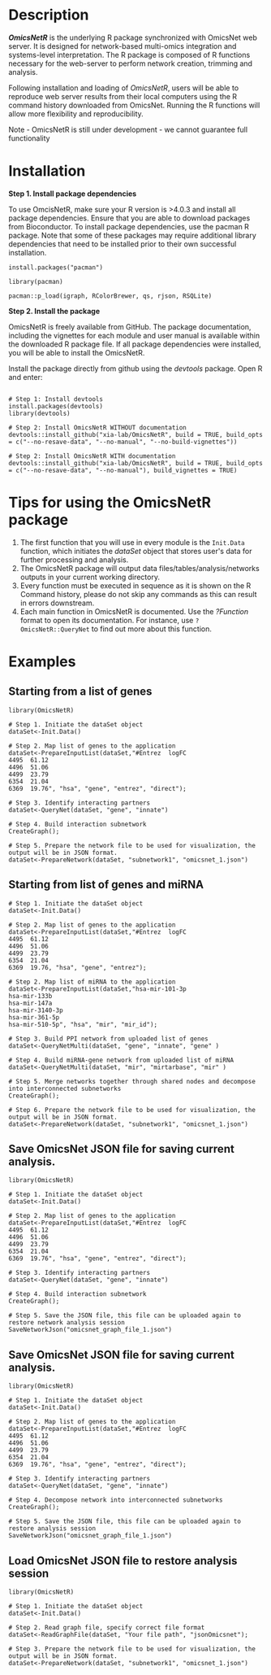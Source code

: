 
# Description

**_OmicsNetR_** is the underlying R package synchronized with OmicsNet web server. It is designed for network-based multi-omics integration and systems-level interpretation. The R package is composed of R functions necessary for the web-server to perform network creation, trimming and analysis. 

Following installation and loading of _OmicsNetR_, users will be able to reproduce web server results from their local computers using the R command history downloaded from OmicsNet. Running the R functions will allow more flexibility and reproducibility.

Note - OmicsNetR is still under development - we cannot guarantee full functionality
# Installation

**Step 1. Install package dependencies**

To use OmcisNetR, make sure your R version is >4.0.3 and install all package dependencies. Ensure that you are able to download packages from Bioconductor. To install package dependencies, use the pacman R package. Note that some of these packages may require additional library dependencies that need to be installed prior to their own successful installation.

```
install.packages("pacman")

library(pacman)

pacman::p_load(igraph, RColorBrewer, qs, rjson, RSQLite)
```

**Step 2. Install the package**

OmicsNetR is freely available from GitHub. The package documentation, including the vignettes for each module and user manual is available within the downloaded R package file. If all package dependencies were installed, you will be able to install the OmicsNetR. 

Install the package directly from github using the _devtools_ package. Open R and enter:

```

# Step 1: Install devtools
install.packages(devtools)
library(devtools)

# Step 2: Install OmicsNetR WITHOUT documentation
devtools::install_github("xia-lab/OmicsNetR", build = TRUE, build_opts = c("--no-resave-data", "--no-manual", "--no-build-vignettes"))

# Step 2: Install OmicsNetR WITH documentation
devtools::install_github("xia-lab/OmicsNetR", build = TRUE, build_opts = c("--no-resave-data", "--no-manual"), build_vignettes = TRUE)
```

# Tips for using the OmicsNetR package

1. The first function that you will use in every module is the `Init.Data` function, which initiates the _dataSet_ object that stores user's data for further processing and analysis.
2. The OmicsNetR package will output data files/tables/analysis/networks outputs in your current working directory.
3. Every function must be executed in sequence as it is shown on the R Command history, please do not skip any commands as this can result in errors downstream.
4. Each main function in OmicsNetR is documented. Use the _?Function_ format to open its documentation. For instance, use `?OmicsNetR::QueryNet` to find out more about this function.

# Examples

## Starting from a list of genes

```
library(OmicsNetR)

# Step 1. Initiate the dataSet object
dataSet<-Init.Data()

# Step 2. Map list of genes to the application
dataSet<-PrepareInputList(dataSet,"#Entrez  logFC
4495  61.12
4496  51.06
4499  23.79
6354  21.04
6369  19.76", "hsa", "gene", "entrez", "direct");

# Step 3. Identify interacting partners
dataSet<-QueryNet(dataSet, "gene", "innate")

# Step 4. Build interaction subnetwork
CreateGraph();

# Step 5. Prepare the network file to be used for visualization, the output will be in JSON format.
dataSet<-PrepareNetwork(dataSet, "subnetwork1", "omicsnet_1.json")
```

## Starting from list of genes and miRNA

```
# Step 1. Initiate the dataSet object
dataSet<-Init.Data()

# Step 2. Map list of genes to the application
dataSet<-PrepareInputList(dataSet,"#Entrez  logFC
4495  61.12
4496  51.06
4499  23.79
6354  21.04
6369  19.76, "hsa", "gene", "entrez");

# Step 2. Map list of miRNA to the application
dataSet<-PrepareInputList(dataSet,"hsa-mir-101-3p
hsa-mir-133b
hsa-mir-147a
hsa-mir-3140-3p
hsa-mir-361-5p
hsa-mir-510-5p", "hsa", "mir", "mir_id");

# Step 3. Build PPI network from uploaded list of genes
dataSet<-QueryNetMulti(dataSet, "gene", "innate", "gene" )

# Step 4. Build miRNA-gene network from uploaded list of miRNA
dataSet<-QueryNetMulti(dataSet, "mir", "mirtarbase", "mir" )

# Step 5. Merge networks together through shared nodes and decompose into interconnected subnetworks
CreateGraph();

# Step 6. Prepare the network file to be used for visualization, the output will be in JSON format.
dataSet<-PrepareNetwork(dataSet, "subnetwork1", "omicsnet_1.json")
```

## Save OmicsNet JSON file for saving current analysis.

```
library(OmicsNetR)

# Step 1. Initiate the dataSet object
dataSet<-Init.Data()

# Step 2. Map list of genes to the application
dataSet<-PrepareInputList(dataSet,"#Entrez  logFC
4495  61.12
4496  51.06
4499  23.79
6354  21.04
6369  19.76", "hsa", "gene", "entrez", "direct");

# Step 3. Identify interacting partners
dataSet<-QueryNet(dataSet, "gene", "innate")

# Step 4. Build interaction subnetwork
CreateGraph();

# Step 5. Save the JSON file, this file can be uploaded again to restore network analysis session
SaveNetworkJson("omicsnet_graph_file_1.json")
```

## Save OmicsNet JSON file for saving current analysis.

```
library(OmicsNetR)

# Step 1. Initiate the dataSet object
dataSet<-Init.Data()

# Step 2. Map list of genes to the application
dataSet<-PrepareInputList(dataSet,"#Entrez  logFC
4495  61.12
4496  51.06
4499  23.79
6354  21.04
6369  19.76", "hsa", "gene", "entrez", "direct");

# Step 3. Identify interacting partners
dataSet<-QueryNet(dataSet, "gene", "innate")

# Step 4. Decompose network into interconnected subnetworks
CreateGraph();

# Step 5. Save the JSON file, this file can be uploaded again to restore analysis session
SaveNetworkJson("omicsnet_graph_file_1.json")
```


## Load OmicsNet JSON file to restore analysis session

```
library(OmicsNetR)

# Step 1. Initiate the dataSet object
dataSet<-Init.Data()

# Step 2. Read graph file, specify correct file format
dataSet<-ReadGraphFile(dataSet, "Your file path", "jsonOmicsnet");

# Step 3. Prepare the network file to be used for visualization, the output will be in JSON format.
dataSet<-PrepareNetwork(dataSet, "subnetwork1", "omicsnet_1.json")
```

